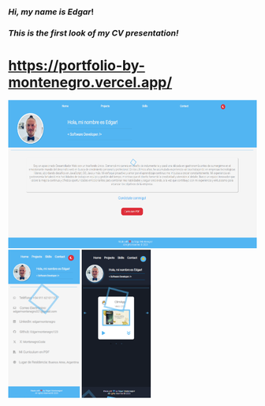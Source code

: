 ### *Hi, my name is Edgar*!
### *This is the first look of my CV presentation!*
# https://portfolio-by-montenegro.vercel.app/

<img src = '/src/assets/Images/portfolio1.png' height = '300px'>
<img src = '/src/assets/Images/portfolio2.png' height = '300px'>
<img src = '/src/assets/Images/portfolio3.png' height = '300px'>
